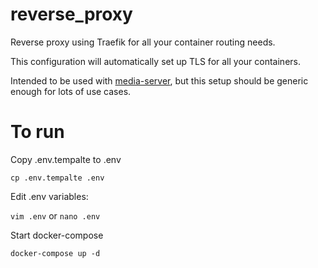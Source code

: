 # reverse_proxy


Reverse proxy using Traefik for all your container routing needs.

This configuration will automatically set up TLS for all your containers.

Intended to be used with [media-server](https://github.com/hkaj/media-server/), but this setup should be generic enough for lots of use cases.

# To run
Copy .env.tempalte to .env

  `cp .env.tempalte .env`

Edit .env variables:

  `vim .env` or `nano .env`
  
Start docker-compose

  `docker-compose up -d`
